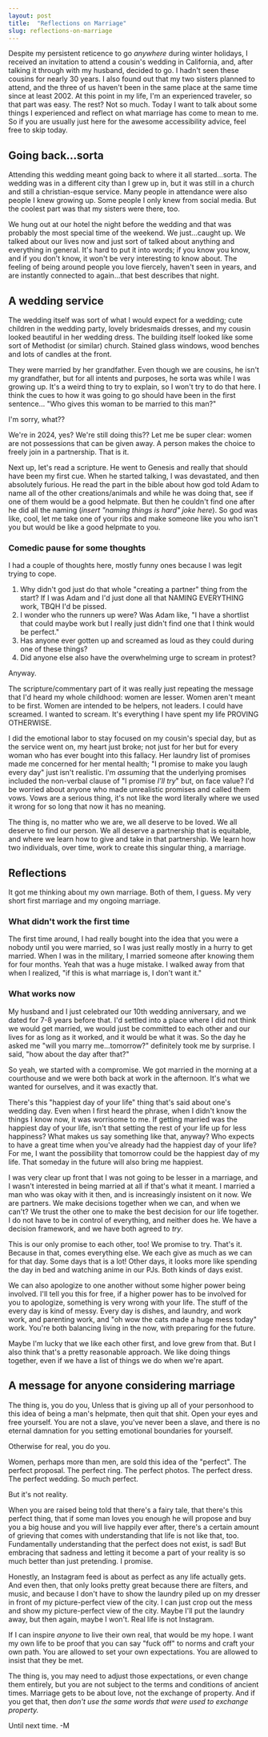 ```yaml
---
layout: post
title:  "Reflections on Marriage"
slug: reflections-on-marriage
---
```


Despite my persistent reticence to go _anywhere_ during winter holidays, I received an invitation to attend a cousin's wedding in California, and, after talking it through with my husband, decided to go. I hadn't seen these cousins for nearly 30 years. I also found out that my two sisters planned to attend, and the three of us haven't been in the same place at the same time since at least 2002. At this point in my life, I'm an experienced traveler, so that part was easy. The rest? Not so much. Today I want to talk about some things I experienced and reflect on what marriage has come to mean to me. So if you are usually just here for the awesome accessibility advice, feel free to skip today.

<!--more-->

## Going back...sorta

Attending this wedding meant going back to where it all started...sorta. The wedding was in a different city than I grew up in, but it was still in a church and still a christian-esque service. Many people in attendance were also people I knew growing up. Some people I only knew from social media. But the coolest part was that my sisters were there, too.

We hung out at our hotel the night before the wedding and that was probably the most special time of the weekend. We just...caught up. We talked about our lives now and just sort of talked about anything and everything in general. It's hard to put it into words; if you know you know, and if you don't know, it won't be very interesting to know about. The feeling of being around people you love fiercely, haven't seen in years, and are instantly connected to again...that best describes that night.

## A wedding service

The wedding itself was sort of what I would expect for a wedding; cute children in the wedding party, lovely bridesmaids dresses, and my cousin looked beautiful in her wedding dress. The building itself looked like some sort of Methodist (or similar) church. Stained glass windows, wood benches and lots of candles at the front.

They were married by her grandfather. Even though we are cousins, he isn't my grandfather, but for all intents and purposes, he sorta was while I was growing up. It's a weird thing to try to explain, so I won't try to do that here. I think the cues to how it was going to go should have been in the first sentence... "Who gives this woman to be married to this man?"

I'm sorry, what??

We're in 2024, yes? We're still doing this?? Let me be super clear: women are not possessions that can be given away. A person makes the choice to freely join in a partnership. That is it.

Next up, let's read a scripture. He went to Genesis and really that should have been my first cue. When he started talking, I was devastated, and then absolutely furious. He read the part in the bible about how god told Adam to name all of the other creations/animals and while he was doing that, see if one of them would be a good helpmate. But then he couldn't find one after he did all the naming (_insert "naming things is hard" joke here_). So god was like, cool, let me take one of your ribs and make someone like you who isn't you but would be like a good helpmate to you.

### Comedic pause for some thoughts

I had a couple of thoughts here, mostly funny ones because I was legit trying to cope.

1. Why didn't god just do that whole "creating a partner" thing from the start? If I was Adam and I'd just done all that NAMING EVERYTHING work, TBQH I'd be pissed.
2. I wonder who the runners up were? Was Adam like, "I have a shortlist that could maybe work but I really just didn't find one that I think would be perfect."
3. Has anyone ever gotten up and screamed as loud as they could during one of these things?
4. Did anyone else also have the overwhelming urge to scream in protest?

Anyway.

The scripture/commentary part of it was really just repeating the message that I'd heard my whole childhood: women are lesser. Women aren't meant to be first. Women are intended to be helpers, not leaders. I could have screamed. I wanted to scream. It's everything I have spent my life PROVING OTHERWISE.

I did the emotional labor to stay focused on my cousin's special day, but as the service went on, my heart just broke; not just for her but for every woman who has ever bought into this fallacy. Her laundry list of promises made me concerned for her mental health; "I promise to make you laugh every day" just isn't realistic. I'm _assuming_ that the underlying promises included the non-verbal clause of "I promise _I'll try_" but, on face value? I'd be worried about anyone who made unrealistic promises and called them vows. Vows are a serious thing, it's not like the word literally where we used it wrong for so long that now it has no meaning.

The thing is, no matter who we are, we all deserve to be loved. We all deserve to find our person. We all deserve a partnership that is equitable, and where we learn how to give and take in that partnership. We learn how two individuals, over time, work to create this singular thing, a marriage.

## Reflections

It got me thinking about my own marriage. Both of them, I guess. My very short first marriage and my ongoing marriage.

### What didn't work the first time

The first time around, I had really bought into the idea that you were a nobody until you were married, so I was just really mostly in a hurry to get married. When I was in the military, I married someone after knowing them for four months. Yeah that was a huge mistake. I walked away from that when I realized, "if this is what marriage is, I don't want it."

### What works now

My husband and I just celebrated our 10th wedding anniversary, and we dated for 7-8 years before that. I'd settled into a place where I did not think we would get married, we would just be committed to each other and our lives for as long as it worked, and it would be what it was. So the day he asked me "will you marry me...tomorrow?" definitely took me by surprise. I said, "how about the day after that?"

So yeah, we started with a compromise. We got married in the morning at a courthouse and we were both back at work in the afternoon. It's what we wanted for ourselves, and it was exactly that.

There's this "happiest day of your life" thing that's said about one's wedding day. Even when I first heard the phrase, when I didn't know the things I know now, it was worrisome to me. If getting married was the happiest day of your life, isn't that setting the rest of your life up for less happiness? What makes us say something like that, anyway? Who expects to have a great time when you've already had the happiest day of your life? For me, I want the possibility that tomorrow could be the happiest day of my life. That someday in the future will also bring me happiest.

I was very clear up front that I was not going to be lesser in a marriage, and I wasn't interested in being married at all if that's what it meant. I married a man who was okay with it then, and is increasingly insistent on it now. We are partners. We make decisions together when we can, and when we can't? We trust the other one to make the best decision for our life together. I do not have to be in control of everything, and neither does he. We have a decision framework, and we have both agreed to _try_.

This is our only promise to each other, too! We promise to try. That's it. Because in that, comes everything else. We each give as much as we can for that day. Some days that is a lot! Other days, it looks more like spending the day in bed and watching anime in our PJs. Both kinds of days exist.

We can also apologize to one another without some higher power being involved. I'll tell you this for free, if a higher power has to be involved for you to apologize, something is very wrong with your life. The stuff of the every day is kind of messy. Every day is dishes, and laundry, and work work, and parenting work, and "oh wow the cats made a huge mess today" work. You're both balancing living in the now, with preparing for the future.

Maybe I'm lucky that we like each other first, and love grew from that. But I also think that's a pretty reasonable approach. We like doing things together, even if we have a list of things we do when we're apart.

## A message for anyone considering marriage

The thing is, you do you, Unless that is giving up all of your personhood to this idea of being a man's helpmate, then quit that shit. Open your eyes and free yourself. You are not a slave, you've never been a slave, and there is no eternal damnation for you setting emotional boundaries for yourself.

Otherwise for real, you do you.

Women, perhaps more than men, are sold this idea of the "perfect". The perfect proposal. The perfect ring. The perfect photos. The perfect dress. The perfect wedding. So much perfect.

But it's not reality.

When you are raised being told that there's a fairy tale, that there's this perfect thing, that if some man loves you enough he will propose and buy you a big house and you will live happily ever after, there's a certain amount of grieving that comes with understanding that life is not like that, too. Fundamentally understanding that the perfect does not exist, is sad! But embracing that sadness and letting it become a part of your reality is so much better than just pretending. I promise.

Honestly, an Instagram feed is about as perfect as any life actually gets. And even then, that only looks pretty great because there are filters, and music, and because I don't have to show the laundry piled up on my dresser in front of my picture-perfect view of the city. I can just crop out the mess and show my picture-perfect view of the city. Maybe I'll put the laundry away, but then again, maybe I won't. Real life is not Instagram.

If I can inspire _anyone_ to live their own real, that would be my hope. I want my own life to be proof that you can say "fuck off" to norms and craft your own path. You are allowed to set your own expectations. You are allowed to insist that they be met.

The thing is, you may need to adjust those expectations, or even change them entirely, but you are not subject to the terms and conditions of ancient times. Marriage gets to be about love, not the exchange of property. And if you get that, then _don't use the same words that were used to exchange property._

Until next time. -M
